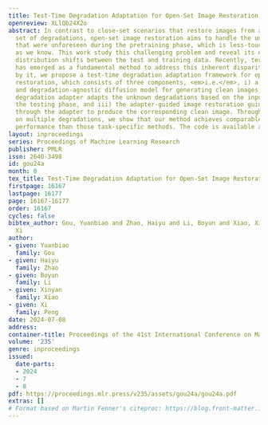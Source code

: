 ```yaml
---
title: Test-Time Degradation Adaptation for Open-Set Image Restoration
openreview: XLlQb24X2o
abstract: In contrast to close-set scenarios that restore images from a predefined
  set of degradations, open-set image restoration aims to handle the unknown degradations
  that were unforeseen during the pretraining phase, which is less-touched as far
  as we know. This work study this challenging problem and reveal its essence as unidentified
  distribution shifts between the test and training data. Recently, test-time adaptation
  has emerged as a fundamental method to address this inherent disparities. Inspired
  by it, we propose a test-time degradation adaptation framework for open-set image
  restoration, which consists of three components, <em>i.e.</em>, i) a pre-trained
  and degradation-agnostic diffusion model for generating clean images, ii) a test-time
  degradation adapter adapts the unknown degradations based on the input image during
  the testing phase, and iii) the adapter-guided image restoration guides the model
  through the adapter to produce the corresponding clean image. Through experiments
  on multiple degradations, we show that our method achieves comparable even better
  performance than those task-specific methods. The code is available at https://github.com/XLearning-SCU/2024-ICML-TAO.
layout: inproceedings
series: Proceedings of Machine Learning Research
publisher: PMLR
issn: 2640-3498
id: gou24a
month: 0
tex_title: Test-Time Degradation Adaptation for Open-Set Image Restoration
firstpage: 16167
lastpage: 16177
page: 16167-16177
order: 16167
cycles: false
bibtex_author: Gou, Yuanbiao and Zhao, Haiyu and Li, Boyun and Xiao, Xinyan and Peng,
  Xi
author:
- given: Yuanbiao
  family: Gou
- given: Haiyu
  family: Zhao
- given: Boyun
  family: Li
- given: Xinyan
  family: Xiao
- given: Xi
  family: Peng
date: 2024-07-08
address:
container-title: Proceedings of the 41st International Conference on Machine Learning
volume: '235'
genre: inproceedings
issued:
  date-parts:
  - 2024
  - 7
  - 8
pdf: https://proceedings.mlr.press/v235/assets/gou24a/gou24a.pdf
extras: []
# Format based on Martin Fenner's citeproc: https://blog.front-matter.io/posts/citeproc-yaml-for-bibliographies/
---
```

